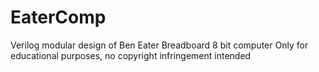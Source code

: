 # EaterComp
Verilog modular design of
Ben Eater Breadboard 8 bit computer
Only for educational purposes, no copyright infringement intended
